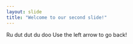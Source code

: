 ```yaml
---
layout: slide
title: "Welcome to our second slide!"
---
```

Ru dut dut du doo
Use the left arrow to go back!
